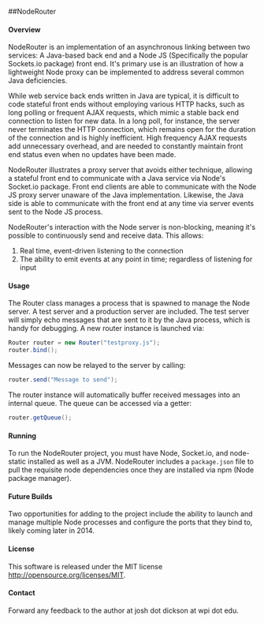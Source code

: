 ##NodeRouter


#### Overview

NodeRouter is an implementation of an asynchronous linking between two services: A Java-based back end and a Node JS (Specifically the popular Sockets.io package) front end. It's primary use is an illustration of how a lightweight Node proxy can be implemented to address several common Java deficiencies.

While web service back ends written in Java are typical, it is difficult to code stateful front ends without employing various HTTP hacks, such as long polling or frequent AJAX requests, which mimic a stable back end connection to listen for new data. In a long poll, for instance, the server never terminates the HTTP connection, which remains open for the duration of the connection and is highly inefficient. High frequency AJAX requests add unnecessary overhead, and are needed to constantly maintain front end status even when no updates have been made. 

NodeRouter illustrates a proxy server that avoids either technique, allowing a stateful front end to communicate with a Java service via Node's Socket.io package. Front end clients are able to communicate with the Node JS proxy server unaware of the Java implementation. Likewise, the Java side is able to communicate with the front end at any time via server events sent to the Node JS process.

NodeRouter's interaction with the Node server is non-blocking, meaning it's possible to continuously send and receive data. This allows:

1. Real time, event-driven listening to the connection
2. The ability to emit events at any point in time; regardless of listening for input


#### Usage

The Router class manages a process that is spawned to manage the Node server. A test server and a production server are included. The test server will simply echo messages that are sent to it by the Java process, which is handy for debugging. A new router instance is launched via:

```java
Router router = new Router("testproxy.js");
router.bind();
```

Messages can now be relayed to the server by calling:

```java
router.send("Message to send");
```

The router instance will automatically buffer received messages into an internal queue. The queue can be accessed via a getter:

```java
router.getQueue();
```

#### Running

To run the NodeRouter project, you must have Node, Socket.io, and node-static installed as well as a JVM. NodeRouter includes a ```package.json``` file to pull the requisite node dependencies once they are installed via npm (Node package manager).


#### Future Builds

Two opportunities for adding to the project include the ability to launch and manage multiple Node processes and configure the ports that they bind to, likely coming later in 2014.

#### License

This software is released under the MIT license http://opensource.org/licenses/MIT.

#### Contact

Forward any feedback to the author at josh dot dickson at wpi dot edu.


